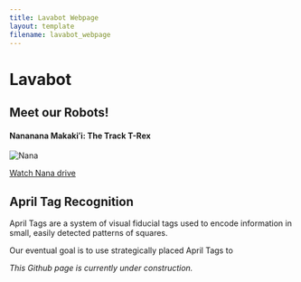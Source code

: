 ```yaml
---
title: Lavabot Webpage
layout: template
filename: lavabot_webpage
--- 
```


# Lavabot

## Meet our Robots!

#### Nananana Makakiʻi: The Track T-Rex

![Nana](../images/2016.7.14_Lavabot.JPG)

[Watch Nana drive](https://drive.google.com/open?id=0B6cEozG9ml5MTW4tWkdSQzNXMG8)


## April Tag Recognition

April Tags are a system of visual fiducial tags used to encode information in small, easily detected patterns of squares.

Our eventual goal is to use strategically placed April Tags to 

*This Github page is currently under construction.*
